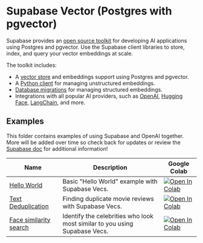 # Supabase Vector (Postgres with pgvector)

Supabase provides an [open source toolkit](https://supabase.com/docs/guides/ai) for developing AI applications using Postgres and pgvector. Use the Supabase client libraries to store, index, and query your vector embeddings at scale.

The toolkit includes:

- A [vector store](https://supabase.com/docs/guides/ai/vector-columns) and embeddings support using Postgres and pgvector.
- A [Python client](https://supabase.com/docs/guides/ai/vecs-python-client) for managing unstructured embeddings.
- [Database migrations](https://supabase.com/docs/guides/ai/examples/headless-vector-search#prepare-your-database) for managing structured embeddings.
- Integrations with all popular AI providers, such as [OpenAI](https://supabase.com/docs/guides/ai/examples/openai), [Hugging Face](https://supabase.com/docs/guides/ai/hugging-face), [LangChain](https://supabase.com/docs/guides/ai/langchain), and more.

## Examples

This folder contains examples of using Supabase and OpenAI together. More will be added over time so check back for updates or review the [Supabase doc](https://supabase.com/docs/guides/ai) for additional information!

| Name                                                      | Description                                                                | Google Colab                                                                                                                                                                                                                   |
| --------------------------------------------------------- | -------------------------------------------------------------------------- | ------------------------------------------------------------------------------------------------------------------------------------------------------------------------------------------------------------------------------ |
| [Hello World](./vector_hello_world.ipynb)                 | Basic "Hello World" example with Supabase Vecs.                            | [![Open In Colab](https://colab.research.google.com/assets/colab-badge.svg)](https://colab.research.google.com/github/openai/openai-cookbook/blob/master/examples/vector_databases/supabase/vector_hello_world.ipynb)          |
| [Text Deduplication](./semantic_text_deduplication.ipynb) | Finding duplicate movie reviews with Supabase Vecs.                        | [![Open In Colab](https://colab.research.google.com/assets/colab-badge.svg)](https://colab.research.google.com/github/openai/openai-cookbook/blob/master/examples/vector_databases/supabase/semantic_text_deduplication.ipynb) |
| [Face similarity search](./face_similarity.ipynb)         | Identify the celebrities who look most similar to you using Supabase Vecs. | [![Open In Colab](https://colab.research.google.com/assets/colab-badge.svg)](https://colab.research.google.com/github/openai/openai-cookbook/blob/master/examples/vector_databases/supabase/face_similarity.ipynb)             |
